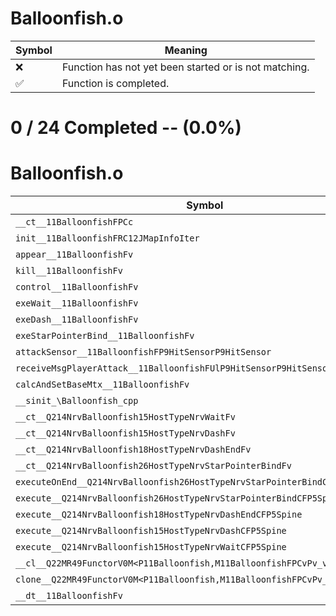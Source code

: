 # Balloonfish.o
| Symbol | Meaning 
| ------------- | ------------- 
| :x: | Function has not yet been started or is not matching. 
| :white_check_mark: | Function is completed. 


# 0 / 24 Completed -- (0.0%)
# Balloonfish.o
| Symbol | Decompiled? |
| ------------- | ------------- |
| `__ct__11BalloonfishFPCc` | :x: |
| `init__11BalloonfishFRC12JMapInfoIter` | :x: |
| `appear__11BalloonfishFv` | :x: |
| `kill__11BalloonfishFv` | :x: |
| `control__11BalloonfishFv` | :x: |
| `exeWait__11BalloonfishFv` | :x: |
| `exeDash__11BalloonfishFv` | :x: |
| `exeStarPointerBind__11BalloonfishFv` | :x: |
| `attackSensor__11BalloonfishFP9HitSensorP9HitSensor` | :x: |
| `receiveMsgPlayerAttack__11BalloonfishFUlP9HitSensorP9HitSensor` | :x: |
| `calcAndSetBaseMtx__11BalloonfishFv` | :x: |
| `__sinit_\Balloonfish_cpp` | :x: |
| `__ct__Q214NrvBalloonfish15HostTypeNrvWaitFv` | :x: |
| `__ct__Q214NrvBalloonfish15HostTypeNrvDashFv` | :x: |
| `__ct__Q214NrvBalloonfish18HostTypeNrvDashEndFv` | :x: |
| `__ct__Q214NrvBalloonfish26HostTypeNrvStarPointerBindFv` | :x: |
| `executeOnEnd__Q214NrvBalloonfish26HostTypeNrvStarPointerBindCFP5Spine` | :x: |
| `execute__Q214NrvBalloonfish26HostTypeNrvStarPointerBindCFP5Spine` | :x: |
| `execute__Q214NrvBalloonfish18HostTypeNrvDashEndCFP5Spine` | :x: |
| `execute__Q214NrvBalloonfish15HostTypeNrvDashCFP5Spine` | :x: |
| `execute__Q214NrvBalloonfish15HostTypeNrvWaitCFP5Spine` | :x: |
| `__cl__Q22MR49FunctorV0M<P11Balloonfish,M11BalloonfishFPCvPv_v>CFv` | :x: |
| `clone__Q22MR49FunctorV0M<P11Balloonfish,M11BalloonfishFPCvPv_v>CFP7JKRHeap` | :x: |
| `__dt__11BalloonfishFv` | :x: |
